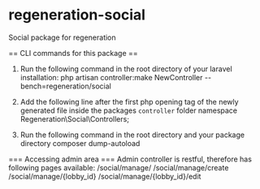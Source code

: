 # regeneration-social
Social package for regeneration

== CLI commands for this package ==
1) Run the following command in the root directory of your laravel installation:
php artisan controller:make NewController --bench=regeneration/social

2) Add the following line after the first php opening tag of the newly generated file inside the packages `controller` folder
namespace Regeneration\Social\Controllers;

3) Run the following command in the root directory and your package directory
composer dump-autoload

=== Accessing admin area ===
Admin controller is restful, therefore has following pages available:
/social/manage/ 
/social/manage/create
/social/manage/{lobby_id}
/social/manage/{lobby_id}/edit